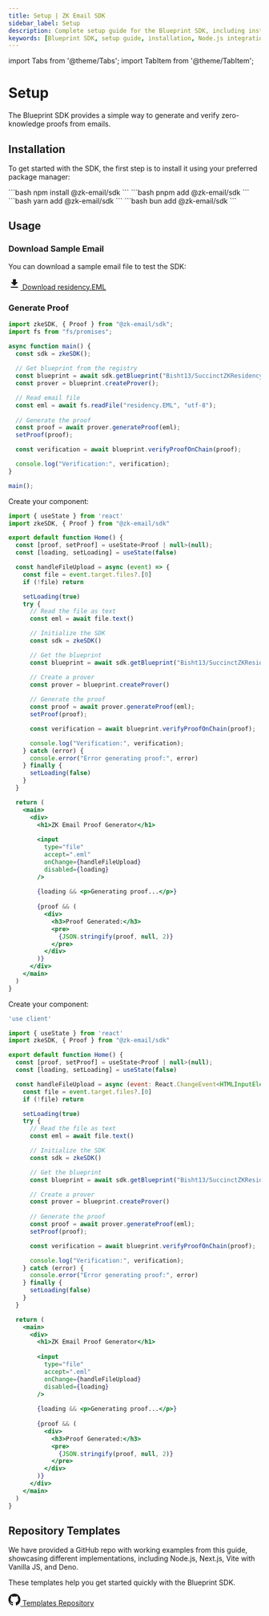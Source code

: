 ```yaml
---
title: Setup | ZK Email SDK
sidebar_label: Setup
description: Complete setup guide for the Blueprint SDK, including installation, configuration for Node.js, React, and Next.js, with working examples for proof generation
keywords: [Blueprint SDK, setup guide, installation, Node.js integration, React setup, Next.js configuration, WASM support, proof generation, email verification, development setup]
---
```


import Tabs from '@theme/Tabs';
import TabItem from '@theme/TabItem';

# Setup

The Blueprint SDK provides a simple way to generate and verify zero-knowledge proofs from emails.

## Installation

To get started with the SDK, the first step is to install it using your preferred package manager:

<Tabs>
<TabItem value="npm" label="npm">
```bash
npm install @zk-email/sdk
```
</TabItem>
<TabItem value="pnpm" label="pnpm">
```bash
pnpm add @zk-email/sdk
```
</TabItem>
<TabItem value="yarn" label="yarn">
```bash
yarn add @zk-email/sdk
```
</TabItem>
<TabItem value="bun" label="bun">
```bash
bun add @zk-email/sdk
```
</TabItem>
</Tabs>

## Usage

### Download Sample Email

You can download a sample email file to test the SDK:

<div style={{
  padding: "1rem",
  border: "1px solid #e0e0e0", 
  borderRadius: "8px",
  display: "flex",
  alignItems: "center",
  gap: "0.5rem",
  width: "fit-content",
  cursor: "pointer"
}}>
  <a href="/files/residency.eml" download style={{
    display: "flex",
    alignItems: "center",
    gap: "0.5rem",
    textDecoration: "none",
    color: "inherit"
  }}>
    <svg width="24" height="24" viewBox="0 0 24 24" fill="none" xmlns="http://www.w3.org/2000/svg">
      <path d="M19 9h-4V3H9v6H5l7 7 7-7zM5 18v2h14v-2H5z" fill="currentColor"/>
    </svg>
    <span>Download residency.EML</span>
  </a>
</div>

### Generate Proof

<Tabs>
<TabItem value="nodejs" label="Node.js">

```javascript
import zkeSDK, { Proof } from "@zk-email/sdk";
import fs from "fs/promises";

async function main() {
  const sdk = zkeSDK();
  
  // Get blueprint from the registry
  const blueprint = await sdk.getBlueprint("Bisht13/SuccinctZKResidencyInvite@v3");
  const prover = blueprint.createProver();

  // Read email file
  const eml = await fs.readFile("residency.EML", "utf-8");
  
  // Generate the proof
  const proof = await prover.generateProof(eml);
  setProof(proof);

  const verification = await blueprint.verifyProofOnChain(proof);

  console.log("Verification:", verification);
}

main();
```

</TabItem>
<TabItem value="react" label="React (Vite)">

Create your component:

```jsx
import { useState } from 'react'
import zkeSDK, { Proof } from "@zk-email/sdk"

export default function Home() {
  const [proof, setProof] = useState<Proof | null>(null);
  const [loading, setLoading] = useState(false)

  const handleFileUpload = async (event) => {
    const file = event.target.files?.[0]
    if (!file) return

    setLoading(true)
    try {
      // Read the file as text
      const eml = await file.text()

      // Initialize the SDK
      const sdk = zkeSDK()

      // Get the blueprint
      const blueprint = await sdk.getBlueprint("Bisht13/SuccinctZKResidencyInvite@v3")

      // Create a prover
      const prover = blueprint.createProver()
      
      // Generate the proof
      const proof = await prover.generateProof(eml);
      setProof(proof);

      const verification = await blueprint.verifyProofOnChain(proof);

      console.log("Verification:", verification);
    } catch (error) {
      console.error("Error generating proof:", error)
    } finally {
      setLoading(false)
    }
  }

  return (
    <main>
      <div>
        <h1>ZK Email Proof Generator</h1>
        
        <input 
          type="file" 
          accept=".eml"
          onChange={handleFileUpload}
          disabled={loading}
        />
        
        {loading && <p>Generating proof...</p>}
        
        {proof && (
          <div>
            <h3>Proof Generated:</h3>
            <pre>
              {JSON.stringify(proof, null, 2)}
            </pre>
          </div>
        )}
      </div>
    </main>
  )
}
```

</TabItem>
<TabItem value="nextjs" label="Next.js">

Create your component:

```jsx
'use client'

import { useState } from 'react'
import zkeSDK, { Proof } from "@zk-email/sdk"

export default function Home() {
  const [proof, setProof] = useState<Proof | null>(null);
  const [loading, setLoading] = useState(false)

  const handleFileUpload = async (event: React.ChangeEvent<HTMLInputElement>) => {
    const file = event.target.files?.[0]
    if (!file) return

    setLoading(true)
    try {
      // Read the file as text
      const eml = await file.text()

      // Initialize the SDK
      const sdk = zkeSDK()

      // Get the blueprint
      const blueprint = await sdk.getBlueprint("Bisht13/SuccinctZKResidencyInvite@v3")

      // Create a prover
      const prover = blueprint.createProver()
      
      // Generate the proof
      const proof = await prover.generateProof(eml);
      setProof(proof);

      const verification = await blueprint.verifyProofOnChain(proof);

      console.log("Verification:", verification);
    } catch (error) {
      console.error("Error generating proof:", error)
    } finally {
      setLoading(false)
    }
  }

  return (
    <main>
      <div>
        <h1>ZK Email Proof Generator</h1>
        
        <input 
          type="file" 
          accept=".eml"
          onChange={handleFileUpload}
          disabled={loading}
        />
        
        {loading && <p>Generating proof...</p>}
        
        {proof && (
          <div>
            <h3>Proof Generated:</h3>
            <pre>
              {JSON.stringify(proof, null, 2)}
            </pre>
          </div>
        )}
      </div>
    </main>
  )
}
```

</TabItem>
</Tabs>

## Repository Templates

We have provided a GitHub repo with working examples from this guide, showcasing different implementations, including Node.js, Next.js, Vite with Vanilla JS, and Deno.

These templates help you get started quickly with the Blueprint SDK.

<div style={{
  padding: "1rem",
  border: "1px solid #e0e0e0", 
  borderRadius: "8px",
  display: "flex",
  alignItems: "center",
  gap: "0.5rem",
  width: "fit-content",
  cursor: "pointer"
}}>
  <a href="https://github.com/zkemail/sdk-ts-demo" target="_blank" style={{
    display: "flex",
    alignItems: "center",
    gap: "0.5rem",
    textDecoration: "none",
    color: "inherit"
  }}>
    <svg width="24" height="24" viewBox="0 0 24 24" fill="none" xmlns="http://www.w3.org/2000/svg">
      <path d="M12 0c-6.626 0-12 5.373-12 12 0 5.302 3.438 9.8 8.207 11.387.599.111.793-.261.793-.577v-2.234c-3.338.726-4.033-1.416-4.033-1.416-.546-1.387-1.333-1.756-1.333-1.756-1.089-.745.083-.729.083-.729 1.205.084 1.839 1.237 1.839 1.237 1.07 1.834 2.807 1.304 3.492.997.107-.775.418-1.305.762-1.604-2.665-.305-5.467-1.334-5.467-5.931 0-1.311.469-2.381 1.236-3.221-.124-.303-.535-1.524.117-3.176 0 0 1.008-.322 3.301 1.23.957-.266 1.983-.399 3.003-.404 1.02.005 2.047.138 3.006.404 2.291-1.552 3.297-1.23 3.297-1.23.653 1.653.242 2.874.118 3.176.77.84 1.235 1.911 1.235 3.221 0 4.609-2.807 5.624-5.479 5.921.43.372.823 1.102.823 2.222v3.293c0 .319.192.694.801.576 4.765-1.589 8.199-6.086 8.199-11.386 0-6.627-5.373-12-12-12z" fill="currentColor"/>
    </svg>
    <span>Templates Repository</span>
  </a>
</div>
